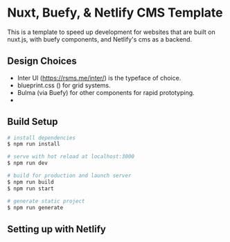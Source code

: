 # Nuxt, Buefy, & Netlify CMS Template

This is a template to speed up development for websites that are built on nuxt.js, with buefy components, and Netlify's cms as a backend.

## 

## Design Choices

- Inter UI (https://rsms.me/inter/) is the typeface of choice.
- blueprint.css () for grid systems.
- Bulma (via Buefy) for other components for rapid prototyping.
- 

## Build Setup

``` bash
# install dependencies
$ npm run install

# serve with hot reload at localhost:3000
$ npm run dev

# build for production and launch server
$ npm run build
$ npm run start

# generate static project
$ npm run generate
```

## Setting up with Netlify

